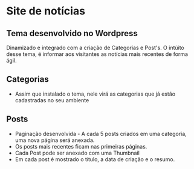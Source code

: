 # Site de notícias
## Tema desenvolvido no **Wordpress**
Dinamizado e integrado com a criação de Categorias e Post's. 
O intúito desse tema, é informar aos visitantes as notícias mais recentes de forma ágil.

## Categorias
* Assim que instalado o tema, nele virá as categorias que já estão cadastradas no seu ambiente

## Posts
* Paginação desenvolvida - A cada 5 posts criados em uma categoria, uma nova página será anexada. 
* Os posts mais recentes ficam nas primeiras páginas.
* Cada Post pode ser anexado com uma Thumbnail
* Em cada post é mostrado o título, a data de criação e o resumo.

